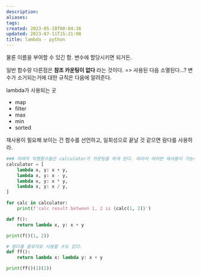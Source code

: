 ```yaml
---
description:
aliases: 
tags: 
created: 2023-05-18T00:04:26
updated: 2023-07-11T15:21:08
title: lambda - python
---
```


물론 이름을 부여할 수 있긴 함. 변수에 할당시키면 되거든.

일반 함수랑 다른점은 **참조 카운팅이 없다** 라는 것이다. => 사용된 다음 소멸된다...? 변수가 소거되는거에 대한 규칙은 다음에 알려준다.

lambda가 사용되는 곳
- map
- filter
- max
- min
- sorted

재사용이 필요해 보이는 건 함수를 선언하고, 일회성으로 끝날 것 같으면 람다를 사용하라.

```python
### 아래의 익명함수들은 calculator가 카운팅을 하게 된다. 따라서 여러번 재사용이 가능하다. 
calculator = [
    lambda x, y: x + y,
    lambda x, y: x - y,
    lambda x, y: x * y,
    lambda x, y: x / y,
]

for calc in calculator:
    print(f'calc result between 1, 2 is {calc(1, 2)}')
```

```python
def f():
    return lambda x, y: x + y

print(f()(1, 2))

# 람다를 클로저로 사용할 수도 있다.
def ff():
    return lambda x: lambda y: x + y

print(ff()(1)(2))
```
